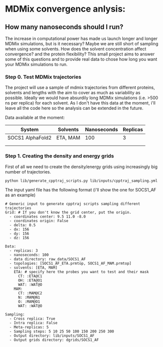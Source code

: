 # MDMix convergence anlysis:
## How many nanoseconds should I run?
The increase in computational power has made us launch longer and longer MDMix simulations, but is it necessary?
Maybe we are still short of sampling when using some solvents. How does the solvent concentration affect convergence? and the protein flexibility?
This small project aims to answer some of this questions and to provide real data to chose how long you want your MDMix simulations to run.


### Step 0. Test MDMix trajectories
The project will use a sample of mdmix trajectories from different proteins, solvents and lengths with the aim to cover as much as variability as possible.
Ideally we would have absurdily long MDMix simulations (i.e. >500 ns per replica) for each solvent. As I don't have this data at the moment, i'll leave all the code here so the analysis can be extended in the future.

Data available at the moment:

| System | Solvents | Nanoseconds | Replicas |
|--------|----------|-------------|----------|
| SOCS1 AlphaFold2 | ETA, MAM | 100 | 3 |
|        |          |             |          |
|        |          |             |          |

### Step 1. Creating the density and energy grids
First of all we need to create the density/energy grids using increasingly big number of trajectories.

```{bash}
python lib/generate_cpptraj_scripts.py lib/inputs/cpptraj_sampling.yml
```

The input yaml file has the following format (i'll show the one for SOCS1_AF as an example)

```{yaml}
# Generic input to generate cpptraj scripts sampling different trajectories
Grid: # If you don't know the grid center, put the origin.
  - coordinates center: 9.5 11.0 -8.0
  - coordinates origin: False
  - delta: 0.5
  - dx: 156
  - dy: 156
  - dz: 156

Data:
  - replicas: 3
  - nanoseconds: 100
  - data directory: raw_data/SOCS1_AF
  - topologies: [SOCS1_AF_ETA.prmtop, SOCS1_AF_MAM.prmtop]
  - solvents: [ETA, MAM]
    ETA: # specify here the probes you want to test and their mask
      CT: :ETA@C1
      OH: :ETA@O1
      WAT: :WAT@O
    MAM:
      CT: :MAM@C2
      N: :MAM@N1
      O: :MAM@O1
      WAT: :WAT@O

Sampling:
  - Cross replica: True
  - Intra replica: False
  - Meta-replicas: 5
  - Sampling steps: 5 10 25 50 100 150 200 250 300
  - Output directory: lib/inputs/SOCS1_AF
  - Output grids directory: dgrids/SOCS1_AF
```
